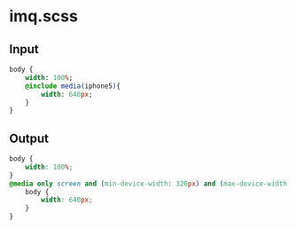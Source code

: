 # imq.scss

## Input
``` sass
body {
    width: 100%;
    @include media(iphone5){
        width: 640px;
    }
}
```

## Output
``` css
body {
    width: 100%;
}
@media only screen and (min-device-width: 320px) and (max-device-width: 568px) and (-webkit-device-pixel-ratio: 2) {
    body {
        width: 640px;
    }
}
```
